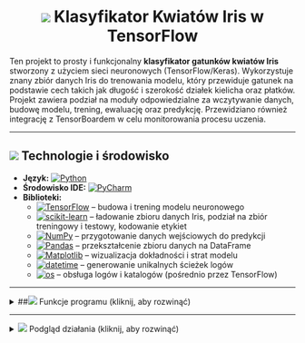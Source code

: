 <h1 align="center"><img src="https://img.icons8.com/ios-filled/50/FFFFFF/artificial-intelligence.png" height="22px" /> Klasyfikator Kwiatów Iris w TensorFlow</h1>

Ten projekt to prosty i funkcjonalny **klasyfikator gatunków kwiatów Iris** stworzony z użyciem sieci neuronowych (TensorFlow/Keras). Wykorzystuje znany zbiór danych Iris do trenowania modelu, który przewiduje gatunek na podstawie cech takich jak długość i szerokość działek kielicha oraz płatków. Projekt zawiera podział na moduły odpowiedzialne za wczytywanie danych, budowę modelu, trening, ewaluację oraz predykcję. Przewidziano również integrację z TensorBoardem w celu monitorowania procesu uczenia.

---

## <img src="https://img.icons8.com/pastel-glyph/64/FFFFFF/code--v2.png" height="22px" /> Technologie i środowisko

- **Język:**  [![Python](https://img.shields.io/badge/Python-3776AB?style=flat&logo=python&logoColor=white)](https://docs.python.org/3/) 
- **Środowisko IDE:** [![PyCharm](https://img.shields.io/badge/PyCharm-009873?style=flat&logo=pycharm&logoColor=white)](https://www.jetbrains.com/pycharm/)  
- **Biblioteki:**  
  - [![TensorFlow](https://img.shields.io/badge/TensorFlow-FF6F00?style=flat&logo=tensorflow&logoColor=white)](https://www.tensorflow.org/learn) – budowa i trening modelu neuronowego  
  - [![scikit-learn](https://img.shields.io/badge/scikit--learn-F7931E?style=flat&logo=scikitlearn&logoColor=white)](https://scikit-learn.org/stable/user_guide.html) – ładowanie zbioru danych Iris, podział na zbiór treningowy i testowy, kodowanie etykiet  
  - [![NumPy](https://img.shields.io/badge/NumPy-013243?style=flat&logo=numpy&logoColor=white)](https://numpy.org/doc/) – przygotowanie danych wejściowych do predykcji  
  - [![Pandas](https://img.shields.io/badge/Pandas-150458?style=flat&logo=pandas&logoColor=white)](https://pandas.pydata.org/docs/) – przekształcenie zbioru danych na DataFrame  
  - [![Matplotlib](https://img.shields.io/badge/Matplotlib-11557C?style=flat&logo=matplotlib&logoColor=white)](https://matplotlib.org/stable/users/index.html) – wizualizacja dokładności i strat modelu  
  - [![datetime](https://img.shields.io/badge/datetime-4B8BBE?style=flat&logoColor=white)](https://docs.python.org/3/library/datetime.html) – generowanie unikalnych ścieżek logów  
  - [![os](https://img.shields.io/badge/os-306998?style=flat&logoColor=white)](https://docs.python.org/3/library/os.html) – obsługa logów i katalogów (pośrednio przez TensorFlow)  

---
<details>
  <summary>##<img src="https://img.icons8.com/ios-filled/50/FFFFFF/pin.png" height="22px"/> Funkcje programu (kliknij, aby rozwinąć)</summary>

---

<details>
  <summary>📄 <strong><span style="color:#4a90e2">load_data.py</span></strong> – przygotowanie danych (kliknij, aby rozwinąć)</summary>

Ten moduł odpowiada za przygotowanie zbioru danych do treningu:

- **`get_data()`**  
  Główna funkcja:
  - Wczytuje zbiór Iris z `sklearn.datasets.load_iris()`.
  - Tworzy `DataFrame` z kolumnami cech i etykietą „species”.
  - Zamienia indeksy klas (0, 1, 2) na etykiety tekstowe (np. *setosa*).
  - Koduje etykiety do wartości numerycznych za pomocą `LabelEncoder`.
  - Dzieli dane na `train/test` za pomocą `train_test_split()`.

Zwracane dane:
```python
X_train, X_test, y_train, y_test, encoder
```

</details>

---

<details>
  <summary>📄 <strong><span style="color:#7b8d8e">build_model.py</span></strong> – konstrukcja modelu (kliknij, aby rozwinąć)</summary>

Moduł zawiera funkcję:

- **`build_model()`**
  - Tworzy model sekwencyjny `tf.keras.Sequential` z 3 warstwami:
    - 2 warstwy ukryte z 10 neuronami i aktywacją `relu`.
    - 1 warstwa wyjściowa (3 klasy) z `softmax`.
  - Kompiluje model z:
    - Optymalizatorem `adam`
    - Funkcją straty: `sparse_categorical_crossentropy`
    - Metryką: `accuracy`

Zwraca gotowy do treningu obiekt modelu `tf.keras.Model`.

</details>

---

<details>
  <summary>📄 <strong><span style="color:#9b59b6">train.py</span></strong> – trenowanie i wizualizacja (kliknij, aby rozwinąć)</summary>

- **`train_model(model, X_train, y_train)`**  
  Funkcja realizująca:
  - Trening modelu przez 50 epok z walidacją (`validation_split=0.2`).
  - Konfigurację **TensorBoard** z dynamiczną nazwą folderu (`logs/fit/YYYYMMDD-HHMMSS`).
  - Rejestrowanie logów do plików `.tfevents...`.

✅ Wykresy generowane przez `matplotlib`:
- Dokładność (`accuracy`, `val_accuracy`)
- Strata (`loss`, `val_loss`)

Funkcja zwraca obiekt `history` (dane do dalszej analizy wyników).

</details>

---

<details>
  <summary>📄 <strong><span style="color:#2ecc71">evaluate.py</span></strong> – ocena modelu (kliknij, aby rozwinąć)</summary>

- **`evaluate_model(model, X_test, y_test)`**  
  - Wykonuje ewaluację modelu na zbiorze testowym.
  - Zwraca metryki `loss` i `accuracy`.
  - Wynik jest wypisywany w czytelnej formie z dokładnością do 2 miejsc po przecinku.

</details>

---

<details>
  <summary>📄 <strong><span style="color:#e67e22">predict.py</span></strong> – klasyfikacja nowych próbek (kliknij, aby rozwinąć)</summary>

- **`predict_species(model, encoder, input_data)`**  
  - Przygotowuje dane wejściowe (`np.array([[...]])`).
  - Używa modelu do predykcji (`model.predict()`).
  - Wybiera indeks największego prawdopodobieństwa (`tf.argmax()`).
  - Dekoduje etykietę gatunku za pomocą `encoder.inverse_transform()`.

Funkcja wyświetla komunikat z nazwą przewidzianego gatunku (`Iris-setosa`, `Iris-versicolor`, `Iris-virginica`).

</details>

---

<details>
  <summary>📄 <strong><span style="color:#c0392b">main.py</span></strong> – główny punkt startowy programu (kliknij, aby rozwinąć)</summary>

- Funkcja `main()` uruchamia cały pipeline:
  1. Załadowanie i przygotowanie danych (`get_data`)
  2. Budowa modelu (`build_model`)
  3. Trening (`train_model`)
  4. Ewaluacja (`evaluate_model`)
  5. Predykcja przykładowej próbki (`predict_species`)

Skrypt jest gotowy do uruchomienia przez terminal lub PyCharma:
```python
if __name__ == "__main__":
    main()
```

</details>

---

<details>
  <summary>📄 <strong><span style="color:#34495e">dnn_estimator_iris.py</span></strong> – uproszczony skrypt all-in-one (kliknij, aby rozwinąć)</summary>

Ten plik zawiera:
- Jednoetapowy pipeline w jednym skrypcie (bez modularnego podziału).
- Przykład zbudowania modelu `Sequential` z większą liczbą neuronów.
- Trenowanie i walidacja przez 50 epok.
- Predykcję próbki `np.array([[5.1, 3.5, 1.4, 0.2]])`.

Użyte narzędzia:
- `LabelBinarizer` zamiast `LabelEncoder`
- `categorical_crossentropy` (zamiast sparse)

Plik przydatny jako demo lub sandbox do eksperymentów.

</details>

---

<details>
  <summary>🧰 <strong>Instalacja i uruchomienie – wymagane komendy (kliknij, aby rozwinąć)</strong></summary>

Aby uruchomić projekt lokalnie, należy wykonać następujące kroki:

1. **Utworzenie wirtualnego środowiska (opcjonalnie):**
```bash
python -m venv .venv
source .venv/bin/activate     # Linux/macOS
.venv\Scripts\activate      # Windows
```

2. **Instalacja zależności:**
```bash
pip install tensorflow scikit-learn pandas matplotlib
```

3. **(Opcjonalne) Uruchomienie TensorBoarda:**
```bash
tensorboard --logdir=logs/fit
```

4. **Uruchomienie programu:**
```bash
python main.py
```

</details>
</details>

---

<details>
##  <summary><img src="https://img.icons8.com/ios-filled/50/FFFFFF/camera.png" height="22px"/> Podgląd działania (kliknij, aby rozwinąć)</summary>

Poniżej przykładowe wyniki działania programu:

![Podgląd działania](images/result1.png)  
![Podgląd działania](images/result2.png)
![Podgląd działania](images/result3.png)

</details>
